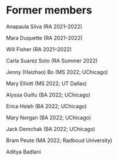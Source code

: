 # Former members

Anapaula Silva (RA 2021–2022)

Mara Duquette (RA 2021–2022)

Will Fisher (RA 2021–2022)

Carla Suarez Soto (RA Summer 2022)

Jenny (Haizhao) Bo (MS 2022; UChicago)

Mary Elliott (MS 2022; UT Dallas)

Alyssa Guillu (BA 2022; UChicago)

Erica Hsieh (BA 2022; UChicago)

Mary Norgan (BA 2022; UChicago)

Jack Demchak (BA 2022; UChicago)

Bram Peute (MA 2022; Radboud University)

Aditya Badlani